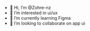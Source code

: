 - 👋 Hi, I’m @Zohre-nz
- 👀 I’m interested in ui/ux
- 🌱 I’m currently learning Figma
- 💞️ I’m looking to collaborate on app ui


<!---
Zohre-nz/Zohre-nz is a ✨ special ✨ repository because its `README.md` (this file) appears on your GitHub profile.
You can click the Preview link to take a look at your changes.
--->
